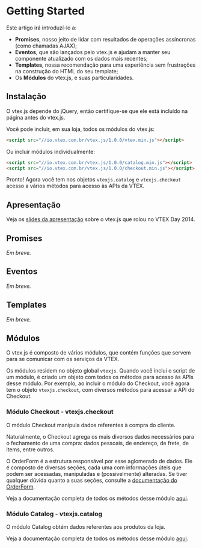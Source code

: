 # Getting Started

Este artigo irá introduzí-lo a:

 - **Promises**, nosso jeito de lidar com resultados de operações assíncronas (como chamadas AJAX);
 - **Eventos**, que são lançados pelo vtex.js e ajudam a manter seu componente atualizado com os dados mais recentes;
 - **Templates**, nossa recomendação para uma experiência sem frustrações na construção do HTML do seu template;
 - Os **Módulos** do vtex.js, e suas particularidades.


## Instalação

O vtex.js depende do jQuery, então certifique-se que ele está incluído na página antes do vtex.js.

Você pode incluir, em sua loja, todos os módulos do vtex.js:

```html
<script src="//io.vtex.com.br/vtex.js/1.0.0/vtex.min.js"></script>
```

Ou incluir módulos individualmente:

```html
<script src="//io.vtex.com.br/vtex.js/1.0.0/catalog.min.js"></script>
<script src="//io.vtex.com.br/vtex.js/1.0.0/checkout.min.js"></script>
```

Pronto! Agora você tem nos objetos `vtexjs.catalog` e `vtexjs.checkout` acesso a vários métodos para acesso às APIs da VTEX.

## Apresentação

Veja os [slides da apresentação](http://goo.gl/tYT23t)
sobre o vtex.js que rolou no VTEX Day 2014.

## Promises

*Em breve.*

## Eventos

*Em breve.*

## Templates

*Em breve.*

## Módulos
O vtex.js é composto de vários módulos, que contém funções que servem para se comunicar com os serviços da VTEX.

Os módulos residem no objeto global `vtexjs`.
Quando você inclui o script de um módulo, é criado um objeto com todos os métodos para acesso às APIs desse módulo.
Por exemplo, ao incluir o módulo do Checkout, você agora tem o objeto `vtexjs.checkout`, com diversos métodos para acessar a API do Checkout.


### Módulo Checkout - vtexjs.checkout

O módulo Checkout manipula dados referentes à compra do cliente.

Naturalmente, o Checkout agrega os mais diversos dados necessários para o fechamento de uma compra: dados pessoais, de endereço, de frete, de items, entre outros.

O OrderForm é a estrutura responsável por esse aglomerado de dados.
Ele é composto de diversas seções, cada uma com informações úteis que podem ser acessadas, manipuladas e (possivelmente) alteradas.
Se tiver qualquer dúvida quanto a suas seções, consulte a [documentação do OrderForm](../checkout/order-form.html).

Veja a documentação completa de todos os métodos desse módulo [aqui](checkout.md).


### Módulo Catalog - vtexjs.catalog

O módulo Catalog obtém dados referentes aos produtos da loja.

Veja a documentação completa de todos os métodos desse módulo [aqui](../catalog/index.html).
